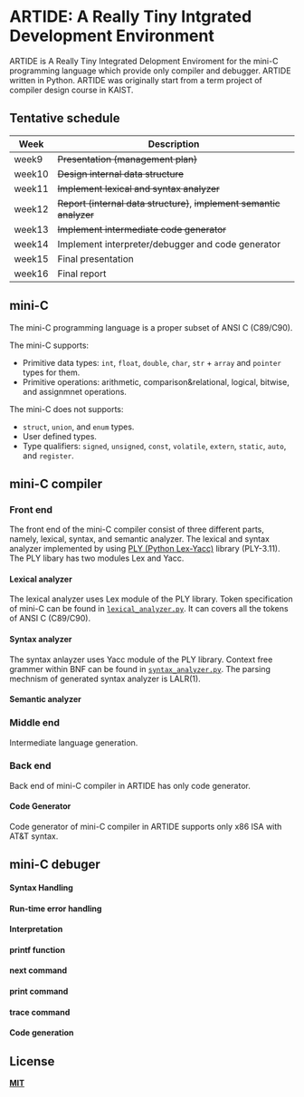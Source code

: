 # ARTIDE: A Really Tiny Intgrated Development Environment

ARTIDE is A Really Tiny Integrated Delopment Enviroment for the mini-C programming language which provide only compiler and debugger. ARTIDE written in Python. ARTIDE was originally start from a term project of compiler design course in KAIST.

## Tentative schedule
|Week|Description|
|---|---|
|week9|~~Presentation (management plan)~~|
|week10|~~Design internal data structure~~|
|week11|~~Implement lexical and syntax analyzer~~|
|week12|~~Report (internal data structure)~~, ~~implement semantic analyzer~~|
|week13|~~Implement intermediate code generator~~|
|week14|Implement interpreter/debugger and code generator|
|week15|Final presentation|
|week16|Final report|

## mini-C

The mini-C programming language is a proper subset of ANSI C (C89/C90).

The mini-C supports:
- Primitive data types: `int`, `float`, `double`, `char`, `str` + `array` and `pointer` types for them.
- Primitive operations: arithmetic, comparison&relational, logical, bitwise, and assignmnet operations. 

The mini-C does not supports:
- `struct`, `union`, and `enum` types.
- User defined types.
- Type qualifiers: `signed`, `unsigned`, `const`, `volatile`, `extern`, `static`, `auto`, and `register`.

## mini-C compiler

### Front end

The front end of the mini-C compiler consist of three different parts, namely, lexical, syntax, and semantic analyzer. The lexical and syntax analyzer implemented by using [PLY (Python Lex-Yacc)](https://github.com/dabeaz/ply) library (PLY-3.11). The PLY libary has two modules Lex and Yacc.

#### Lexical analyzer

The lexical analyzer uses Lex module of the PLY library. Token specification of mini-C can be found in [`lexical_analyzer.py`](https://github.com/JaeseongChoe/KAIST-CS420-Term_Project/tree/master/src/lexical_analyzer.py). It can covers all the tokens of ANSI C (C89/C90).

#### Syntax analyzer

The syntax anlayzer uses Yacc module of the PLY library. Context free grammer within BNF can be found in [`syntax_analyzer.py`](https://github.com/JaeseongChoe/KAIST-CS420-Term_Project/tree/master/src/syntax_analyzer.py). The parsing mechnism of generated syntax analyzer is LALR(1).

#### Semantic analyzer

### Middle end

Intermediate language generation.

### Back end

Back end of mini-C compiler in ARTIDE has only code generator.

#### Code Generator

Code generator of mini-C compiler in ARTIDE supports only x86 ISA with AT&T syntax.

## mini-C debuger

#### Syntax Handling

#### Run-time error handling

#### Interpretation

#### printf function

#### next command

#### print command

#### trace command

#### Code generation

## License

**[MIT](LICENSE)**

